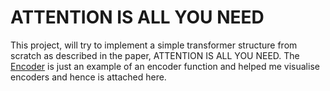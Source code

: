 # ATTENTION IS ALL YOU NEED

This project, will try to implement a simple transformer structure from scratch as described in the paper, ATTENTION IS ALL YOU NEED. The [Encoder](Encoder_ex.py) is just an example of an encoder function and helped me visualise encoders and hence is attached here.
